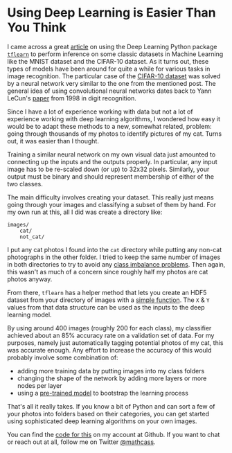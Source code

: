 # Using Deep Learning is Easier Than You Think

I came across a great
[article](https://medium.com/@ageitgey/machine-learning-is-fun-part-3-deep-learning-and-convolutional-neural-networks-f40359318721#.469g9yw20)
on using the Deep Learning Python package [`tflearn`](http://tflearn.org/) to
perform inference on some classic datasets in Machine Learning like the MNIST
dataset and the CIFAR-10 dataset. As it turns out, these types of models have
been around for quite a while for various tasks in image recognition. The
particular case of the
[CIFAR-10 dataset](https://www.cs.toronto.edu/~kriz/cifar.html) was solved by a
neural network very similar to the one from the mentioned post. The general idea
of using convolutional neural networks dates back to Yann LeCun's
[paper](https://www.cs.toronto.edu/~kriz/cifar.html) from 1998 in digit
recognition.

Since I have a lot of experience working with data but not a lot of experience
working with deep learning algorithms, I wondered how easy it would be to adapt
these methods to a new, somewhat related, problem: going through thousands of my
photos to identify pictures of my cat. Turns out, it was easier than I thought.

Training a similar neural network on my own visual data just amounted to
connecting up the inputs and the outputs properly. In particular, any input
image has to be re-scaled down (or up) to 32x32 pixels. Similarly, your output
must be binary and should represent membership of either of the two classes.

The main difficulty involves creating your dataset. This really just means going
through your images and classifying a subset of them by hand. For my own run at
this, all I did was create a directory like:

    images/
        cat/
        not_cat/

I put any cat photos I found into the `cat` directory while putting any non-cat
photographs in the other folder. I tried to keep the same number of images in
both directories to try to avoid any
[class imbalance problems](http://stats.stackexchange.com/questions/131255/class-imbalance-in-supervised-machine-learning).
Then again, this wasn't as much of a concern since roughly half my photos are
cat photos anyway.

From there, `tflearn` has a helper method that lets you create an HDF5 dataset
from your directory of images with a
[simple function](http://tflearn.org/data_utils/#build-hdf5-image-dataset). The
`X` & `Y` values from that data structure can be used as the inputs to the deep
learning model.

By using around 400 images (roughly 200 for each class), my classifier achieved
about an 85% accuracy rate on a validation set of data. For my purposes, namely
just automatically tagging potential photos of my cat, this was accurate enough.
Any effort to increase the accuracy of this would probably involve some
combination of:

* adding more training data by putting images into my class folders
* changing the shape of the network by adding more layers or more nodes per
  layer
* using a [pre-trained model](http://caffe.berkeleyvision.org/model_zoo.html) to
  bootstrap the learning process

That's all it really takes. If you know a bit of Python and can sort a few of
your photos into folders based on their categories, you can get started using
sophisticated deep learning algorithms on your own images.

You can find the [code for this](https://github.com/mathcass/catclassifier) on
my account at Github. If you want to chat or reach out at all, follow me on
Twitter [@mathcass](http://twitter.com/mathcass).
